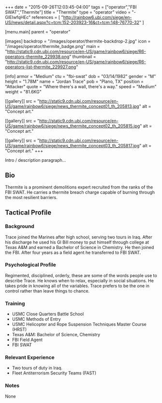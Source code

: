 +++
date = "2015-09-26T12:03:45-04:00"
tags = ["operator","FBI SWAT","Thermite"]
title = "Thermite"
type = "operator"
video = "-GIEIwfqHEc"
references = [
  "http://rainbow6.ubi.com/siege/en-US/news/detail.aspx?c=tcm:152-203923-16&ct=tcm:148-76770-32"
]

[menu.main]
  parent = "operator"

[images]
  backdrop = "/images/operator/thermite-backdrop-2.jpg"
  icon = "/images/operator/thermite_badge.png"
  main = "http://static9.cdn.ubi.com/resource/en-US/game/rainbow6/siege/R6-operators-thermite_229938.png"
  thumbnail = "http://static9.cdn.ubi.com/resource/en-US/game/rainbow6/siege/R6-operators-list-thermite_229927.png"

[info]
  armor = "Medium"
  ctu = "fbi-swat"
  dob = "03/14/1982"
  gender = "M"
  height = "1.78M"
  name = "Jordan Trace"
  pob = "Plano, TX"
  position = "Attacker"
  quote = "Where there's a wall, there's a way."
  speed = "Medium"
  weight = "81.6KG"

[[gallery]]
  src = "http://static9.cdn.ubi.com/resource/en-US/game/rainbow6/siege/news_thermite_concept01_th_205813.jpg"
  alt = "Concept art."

[[gallery]]
  src = "http://static9.cdn.ubi.com/resource/en-US/game/rainbow6/siege/news_thermite_concept02_th_205815.jpg"
  alt = "Concept art."

[[gallery]]
  src = "http://static9.cdn.ubi.com/resource/en-US/game/rainbow6/siege/news_thermite_concept03_th_205817.jpg"
  alt = "Concept art."
+++

Intro / description paragraph...<!--more-->

## Bio

Thermite is a prominent demolitions expert recruited from the ranks of the FBI SWAT. He carries a thermite breach charge capable of burning through the most resilient barriers.

## Tactical Profile

### Background

Trace joined the Marines after high school, serving two tours in Iraq. After his discharge he used his GI Bill money to put himself through college at Texas A&M and earned a Bachelor of Science in Chemistry. He then joined the FBI. After four years as a field agent he transferred to FBI SWAT.

### Psychological Profile

Regimented, disciplined, orderly, these are some of the words people use to describe Trace. He knows when to relax, especially in social situations. He takes pride in knowing all of the variables. Trace prefers to be the one in control rather than leave things to chance.

### Training

* USMC Close Quarters Battle School
* USMC Methods of Entry
* USMC Helicopter and Rope Suspension Techniques Master Course (HRST)
* Texas A&M: Bachelor of Science, Chemistry
* FBI Field Agent
* FBI SWAT

### Relevant Experience

* Two tours of duty in Iraq.
* Fleet Antiterrorism Security Teams (FAST)

### Notes

None
